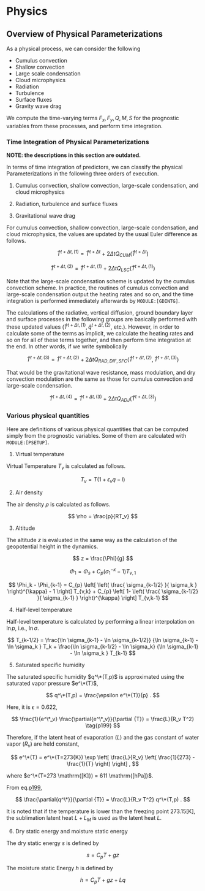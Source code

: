 # Physics

## Overview of Physical Parameterizations

As a physical process, we can consider the following

- Cumulus convection
- Shallow convection
- Large scale condensation
- Cloud microphysics
- Radiation
- Turbulence
- Surface fluxes
- Gravity wave drag

We compute the time-varying terms $F_x, F_y, Q, M, S$ for the prognostic variables from these processes, and perform time integration.

### Time Integration of Physical Parameterizations

**NOTE: the descriptions in this section are outdated.**

In terms of time integration of predictors, we can classify the physical Parameterizations in the following three orders of execution.

1. Cumulus convection, shallow convection, large-scale condensation, and cloud microphysics

2. Radiation, turbulence and surface fluxes

3. Gravitational wave drag

For cumulus convection, shallow convection, large-scale condensation, and cloud microphysics, the values are updated by the usual Euler difference as follows.

$$
  \hat{T}^{t+\Delta t,(1)} = \hat{T}^{t+\Delta t}
                         +  2 \Delta t Q_{CUM}(\hat{T}^{t+\Delta t})
$$


$$
  \hat{T}^{t+\Delta t,(2)} = \hat{T}^{t+\Delta t,(1)}
                         +  2 \Delta t Q_{LSC}(\hat{T}^{t+\Delta t,(1)})
$$


Note that the large-scale condensation scheme is updated by the cumulus convection scheme. In practice, the routines of cumulus convection and large-scale condensation output the heating rates and so on, and the time integration is performed immediately afterwards by `MODULE:[GDINTG]`.

The calculations of the radiative, vertical diffusion, ground boundary layer and surface processes in the following groups are basically performed with these updated values ($\hat{T}^{t+\Delta t,(1)}, \hat{q}^{t+\Delta t,(2)}$, etc.). However, in order to calculate some of the terms as implicit, we calculate the heating rates and so on for all of these terms together, and then perform time integration at the end. In other words, if we write symbolically

$$
  \hat{T}^{t+\Delta t,(3)} = \hat{T}^{t+\Delta t,(2)}
              + 2 \Delta t Q_{RAD,DIF,SFC}
               (\hat{T}^{t+\Delta t,(2)},\hat{T}^{t+\Delta t,(3)})
$$


That would be the gravitational wave resistance, mass modulation, and dry convection modulation are the same as those for cumulus convection and large-scale condensation.

$$
  \hat{T}^{t+\Delta t,(4)} = \hat{T}^{t+\Delta t,(3)}
              +  2 \Delta t Q_{ADJ}(\hat{T}^{t+\Delta t,(3)})
$$

### Various physical quantities

Here are definitions of various physical quantities that can be computed simply from the prognostic variables. Some of them are calculated with `MODULE:[PSETUP]`.

1. Virtual temperature

Virtual Temperature $T_v$ is calculated as follows.

$$
  T_v = T ( 1 + \epsilon_v q - l )
$$


2. Air density

 The air density $\rho$ is calculated as follows.

$$
  \rho = \frac{p}{RT_v}
$$


3. Altitude

The altitude $z$ is evaluated in the same way as the calculation of the geopotential height in the dynamics.

$$
  z = \frac{\Phi}{g}
$$

$$
 \Phi_{1}  =  \Phi_{s} + C_{p} ( \sigma_{1}^{-\kappa} - 1  ) T_{v,1}
$$

$$
 \Phi_k - \Phi_{k-1}
   =  C_{p}
   \left[ \left( \frac{ \sigma_{k-1/2} }{ \sigma_k } \right)^{\kappa}
          - 1 \right] T_{v,k}
       + C_{p}
   \left[ 1-
         \left( \frac{ \sigma_{k-1/2} }{ \sigma_{k-1} } \right)^{\kappa}
              \right] T_{v,k-1}
$$

4. Half-level temperature

Half-level temperature is calculated by performing a linear interpolation on $\ln p$, i.e., $\ln \sigma$.

$$
  T_{k-1/2} = \frac{\ln \sigma_{k-1} - \ln \sigma_{k-1/2}}
                   {\ln \sigma_{k-1} - \ln \sigma_k      } T_k
            + \frac{\ln \sigma_{k-1/2} - \ln \sigma_k}
                   {\ln \sigma_{k-1} - \ln \sigma_k      } T_{k-1}
$$


5. Saturated specific humidity

The saturated specific humidity $q^\*(T,p)$ is approximated using the saturated vapor pressure $e^\*(T)$,

$$
q^\*(T,p) = \frac{\epsilon e^\*(T)}{p} .
$$

Here, it is $\epsilon=0.622$,

$$
\frac{1}{e^\*_v} \frac{\partial{e^\*_v}}{\partial {T}} = \frac{L}{R_v T^2} \tag{p199}
$$

Therefore, if the latent heat of evaporation ($L$) and the gas constant of water vapor ($R_v$) are held constant,

$$
  e^\*(T) = e^\*(T=273{K})
                      \exp \left[ \frac{L}{R_v}
                            \left( \frac{1}{273} - \frac{1}{T} \right)
                       \right] ,
$$

where $e^\*(T=273 \mathrm{[K]}) = 611 \mathrm{[hPa]}$.

From eq.[p199](#p199),

$$
\frac{\partial{q^\*}}{\partial {T}} = \frac{L}{R_v T^2} q^\*(T,p) .
$$


It is noted that if the temperature is lower than the freezing point $273.15 \mathrm{[K]}$, the sublimation latent heat $L+L_M$ is used as the latent heat $L$.

6. Dry static energy and moisture static energy

The dry static energy $s$ is defined by

$$
  s = C_p T + g z
$$

The moisture static Energy $h$ is defined by

$$
  h = C_p T + g z + L q
$$
